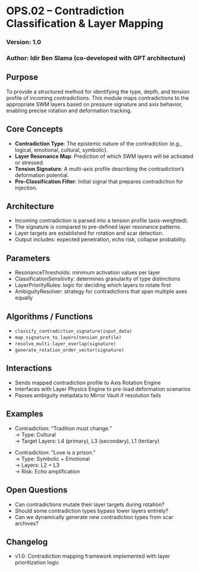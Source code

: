 # OPS.02 – Contradiction Classification & Layer Mapping
### Version: 1.0
### Author: Idir Ben Slama (co-developed with GPT architecture)

## Purpose
To provide a structured method for identifying the type, depth, and tension profile of incoming contradictions. This module maps contradictions to the appropriate SWM layers based on pressure signature and axis behavior, enabling precise rotation and deformation tracking.

## Core Concepts
- **Contradiction Type**: The epistemic nature of the contradiction (e.g., logical, emotional, cultural, symbolic).
- **Layer Resonance Map**: Prediction of which SWM layers will be activated or stressed.
- **Tension Signature**: A multi-axis profile describing the contradiction’s deformation potential.
- **Pre-Classification Filter**: Initial signal that prepares contradiction for injection.

## Architecture
- Incoming contradiction is parsed into a tension profile (axis-weighted).
- The signature is compared to pre-defined layer resonance patterns.
- Layer targets are established for rotation and scar detection.
- Output includes: expected penetration, echo risk, collapse probability.

## Parameters
- ResonanceThresholds: minimum activation values per layer
- ClassificationSensitivity: determines granularity of type distinctions
- LayerPriorityRules: logic for deciding which layers to rotate first
- AmbiguityResolver: strategy for contradictions that span multiple axes equally

## Algorithms / Functions
- `classify_contradiction_signature(input_data)`
- `map_signature_to_layers(tension_profile)`
- `resolve_multi-layer_overlap(signature)`
- `generate_rotation_order_vector(signature)`

## Interactions
- Sends mapped contradiction profile to Axis Rotation Engine
- Interfaces with Layer Physics Engine to pre-load deformation scenarios
- Passes ambiguity metadata to Mirror Vault if resolution fails

## Examples
- Contradiction: “Tradition must change.”  
  → Type: Cultural  
  → Target Layers: L4 (primary), L3 (secondary), L1 (tertiary)

- Contradiction: “Love is a prison.”  
  → Type: Symbolic + Emotional  
  → Layers: L2 + L3  
  → Risk: Echo amplification

## Open Questions
- Can contradictions mutate their layer targets during rotation?
- Should some contradiction types bypass lower layers entirely?
- Can we dynamically generate new contradiction types from scar archives?

## Changelog
- v1.0: Contradiction mapping framework implemented with layer prioritization logic
